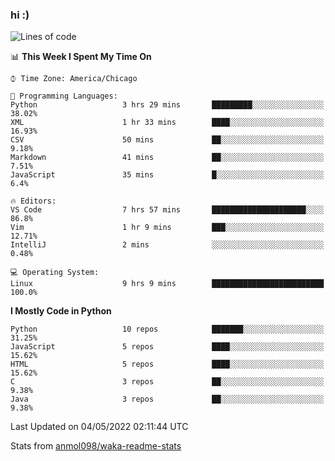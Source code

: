 ### hi :)

<!--START_SECTION:waka-->
![Lines of code](https://img.shields.io/badge/From%20Hello%20World%20I%27ve%20Written-510%20Thousand%20lines%20of%20code-blue)

📊 **This Week I Spent My Time On** 

```text
⌚︎ Time Zone: America/Chicago

💬 Programming Languages: 
Python                   3 hrs 29 mins       █████████░░░░░░░░░░░░░░░░   38.02% 
XML                      1 hr 33 mins        ████░░░░░░░░░░░░░░░░░░░░░   16.93% 
CSV                      50 mins             ██░░░░░░░░░░░░░░░░░░░░░░░   9.18% 
Markdown                 41 mins             ██░░░░░░░░░░░░░░░░░░░░░░░   7.51% 
JavaScript               35 mins             █░░░░░░░░░░░░░░░░░░░░░░░░   6.4%

🔥 Editors: 
VS Code                  7 hrs 57 mins       █████████████████████░░░░   86.8% 
Vim                      1 hr 9 mins         ███░░░░░░░░░░░░░░░░░░░░░░   12.71% 
IntelliJ                 2 mins              ░░░░░░░░░░░░░░░░░░░░░░░░░   0.48%

💻 Operating System: 
Linux                    9 hrs 9 mins        █████████████████████████   100.0%

```

**I Mostly Code in Python** 

```text
Python                   10 repos            ███████░░░░░░░░░░░░░░░░░░   31.25% 
JavaScript               5 repos             ████░░░░░░░░░░░░░░░░░░░░░   15.62% 
HTML                     5 repos             ████░░░░░░░░░░░░░░░░░░░░░   15.62% 
C                        3 repos             ██░░░░░░░░░░░░░░░░░░░░░░░   9.38% 
Java                     3 repos             ██░░░░░░░░░░░░░░░░░░░░░░░   9.38%

```



 Last Updated on 04/05/2022 02:11:44 UTC
<!--END_SECTION:waka-->

Stats from [anmol098/waka-readme-stats](https://github.com/anmol098/waka-readme-stats)